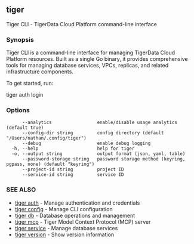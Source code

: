 ## tiger

Tiger CLI - TigerData Cloud Platform command-line interface

### Synopsis

Tiger CLI is a command-line interface for managing TigerData Cloud Platform resources.
Built as a single Go binary, it provides comprehensive tools for managing database services,
VPCs, replicas, and related infrastructure components.

To get started, run:

tiger auth login



### Options

```
      --analytics                 enable/disable usage analytics (default true)
      --config-dir string         config directory (default "/Users/nathan/.config/tiger")
      --debug                     enable debug logging
  -h, --help                      help for tiger
  -o, --output string             output format (json, yaml, table)
      --password-storage string   password storage method (keyring, pgpass, none) (default "keyring")
      --project-id string         project ID
      --service-id string         service ID
```

### SEE ALSO

* [tiger auth](tiger_auth.md)	 - Manage authentication and credentials
* [tiger config](tiger_config.md)	 - Manage CLI configuration
* [tiger db](tiger_db.md)	 - Database operations and management
* [tiger mcp](tiger_mcp.md)	 - Tiger Model Context Protocol (MCP) server
* [tiger service](tiger_service.md)	 - Manage database services
* [tiger version](tiger_version.md)	 - Show version information

